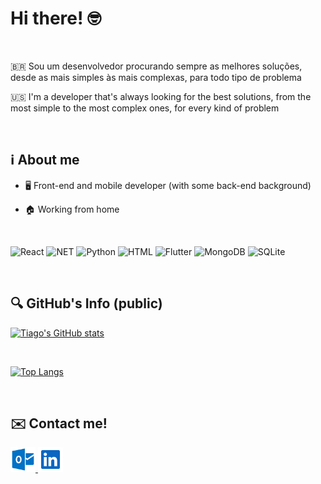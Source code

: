 # Hi there! :nerd_face:

<br />

:brazil: Sou um desenvolvedor procurando sempre as melhores soluções, desde as mais simples às mais complexas, para todo tipo de problema

:us: I'm a developer that's always looking for the best solutions, from the most simple to the most complex ones, for every kind of problem

<br />

## :information_source: About me

- :desktop_computer: Front-end and mobile developer (with some back-end background)

- :house: Working from home
  
<br />

![React](https://img.shields.io/badge/React-20232A?style=for-the-badge&logo=react&logoColor=61DAFB)
![NET](https://img.shields.io/badge/.NET-5C2D91?style=for-the-badge&logo=.net&logoColor=white)
![Python](https://img.shields.io/badge/Python-3776AB?style=for-the-badge&logo=python&logoColor=white)
![HTML](https://img.shields.io/badge/HTML-239120?style=for-the-badge&logo=html5&logoColor=white)
![Flutter](https://img.shields.io/badge/Flutter-02569B?style=for-the-badge&logo=flutter&logoColor=white)
![MongoDB](https://img.shields.io/badge/MongoDB-4EA94B?style=for-the-badge&logo=mongodb&logoColor=white)
![SQLite](https://img.shields.io/badge/SQLite-07405E?style=for-the-badge&logo=sqlite&logoColor=white)


<br />

## :mag: GitHub's Info (public)

[![Tiago's GitHub stats](https://github-readme-stats.vercel.app/api?username=tiagofribeiro&show_icons=true&theme=dracula&include_all_commits=true&hide_rank=true)](https://github.com/tiagofribeiro/github-readme-stats)

<br />

[![Top Langs](https://github-readme-stats.vercel.app/api/top-langs/?username=tiagofribeiro&theme=dracula)](https://github.com/tiagofribeiro/github-readme-stats)

<br />

## :envelope: Contact me!

<a href="mailto:tg.frnds@outlook.com">
  <img alt="Outlook" width="40px" src="./assets/outlook.svg" />
</a> 
<a href="https://www.linkedin.com/in/tiago-fernandes-ribeiro/">
  <img alt="Linkedin" width="40px" src="./assets/linkedin.svg" />
</a>

